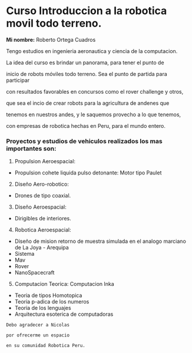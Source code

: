 # Curso Introduccion a la robotica movil todo terreno.
**Mi nombre:** Roberto Ortega Cuadros

Tengo estudios en ingenieria aeronautica y ciencia de la computacion. 

La idea del curso es brindar un panorama, para tener el punto de 

inicio de robots móviles todo terreno. Sea el punto de partida para participar 

con resultados favorables en concursos como el rover challenge y otros, 

que sea el incio de crear robots para la agricultura de andenes que

tenemos en nuestros andes, y le saquemos provecho a lo que tenemos, 

con empresas de robotica hechas en Peru, para el mundo entero.




### Proyectos y estudios de vehiculos realizados los mas importantes son:

1. Propulsion Aeroespacial:
- Propulsion cohete liquida pulso detonante: Motor tipo Paulet

2. Diseño Aero-robotico:
- Drones de tipo coaxial.

3. Diseño Aeroespacial:
- Dirigibles de interiores.

4. Robotica Aeroespacial:
- Diseño de mision retorno de muestra simulada en el analogo marciano de La Joya - Arequipa 
- Sistema 
- Mav
- Rover
- NanoSpacecraft

5. Computacion Teorica: Computacion Inka
- Teoria de tipos Homotopica 
- Teoria p-adica de los numeros
- Teoria de los lenguajes
- Arquitectura esoterica de computadoras 
 
~~~  
Debo agradecer a Nicolas

por ofrecerme un espacio

en su comunidad Robotica Peru.
~~~
